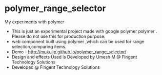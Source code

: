 # polymer_range_selector
My experiments with polymer
* This is just an experimental project made with google polymer polymer . Please do not use this for production purpose.
* web component built using polymer ,which can be used for range selection,comparing  items.
* Demo - http://mukuljp.github.io/polymer_range_selector/
* Design and effects Used is  Developed  by Umesh M @ Fingent Technology Solutions
* Developed @ Fingent Technology Solutions
 

